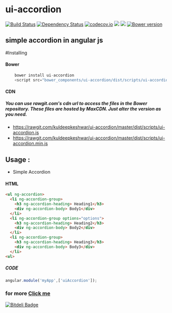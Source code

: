 
# ui-accordion
[![Build Status](https://travis-ci.org/kuldeepkeshwar/ui-accordion.svg?branch=master)](https://travis-ci.org/kuldeepkeshwar/ui-accordion)
[![Dependency Status](https://gemnasium.com/kuldeepkeshwar/ui-accordion.svg)](https://gemnasium.com/kuldeepkeshwar/ui-accordion)
[![codecov.io](https://codecov.io/github/kuldeepkeshwar/ui-accordion/coverage.svg?branch=master)](https://codecov.io/github/kuldeepkeshwar/ui-accordion?branch=master)
<a href="https://codeclimate.com/github/kuldeepkeshwar/ui-accordion"><img src="https://codeclimate.com/github/kuldeepkeshwar/ui-accordion/badges/gpa.svg" /></a>
<a href="https://codeclimate.com/github/kuldeepkeshwar/ui-accordion/coverage"><img src="https://codeclimate.com/github/kuldeepkeshwar/ui-accordion/badges/coverage.svg" /></a>
[![Bower version](https://badge.fury.io/bo/ui-accordion.svg)](https://badge.fury.io/bo/ui-accordion)
## simple accordion in angular js

#Installing
#### Bower
```javascript
    bower install ui-accordion
    <script src="bower_components/ui-accordion/dist/scripts/ui-accordion.js"></script>
```
#### CDN

##### You can use rawgit.com's cdn url to access the files in the Bower repository. These files are hosted by MaxCDN. Just alter the version as you need.

* https://rawgit.com/kuldeepkeshwar/ui-accordion/master/dist/scripts/ui-accordion.js
* https://rawgit.com/kuldeepkeshwar/ui-accordion/master/dist/scripts/ui-accordion.min.js

## Usage :

* Simple Accordion
  
#### HTML
```html
<ul ng-accordion>
  <li ng-accordion-group>
    <h3 ng-accordion-heading> Heading1</h3>
    <div ng-accordion-body> Body1</div>
  </li>
  <li ng-accordion-group options="options">
    <h3 ng-accordion-heading> Heading2</h3>
    <div ng-accordion-body> Body2</div>
  </li>
  <li ng-accordion-group>
    <h3 ng-accordion-heading> Heading3</h3>
    <div ng-accordion-body> Body3</div>
  </li>
<ul>
```
##### CODE
```javascript
angular.module('myApp',['uiAccordion']);
```
### for more [Click me](http://angular-libs.github.io/ui-accordion)


[![Bitdeli Badge](https://d2weczhvl823v0.cloudfront.net/angular-libs/ui-accordion/trend.png)](https://bitdeli.com/free "Bitdeli Badge")

